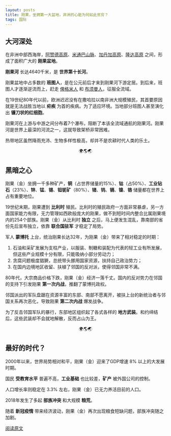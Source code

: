 ```yaml
---
layout: posts
title: 刚果，坐拥第一大盆地，非洲的心脏为何如此贫穷？
tags: 国际
---
```





## 大河深处

在非洲中部西海岸，<u>阿赞德高原</u>、<u>米通巴山脉</u>、<u>加丹加高原</u>、<u>隆达高原</u> 之间，形成了面积广大的 **刚果盆地**。

**刚果河** 长达4640千米，是 **世界第十长河**。

刚果盆地中占多数的 **班图人**，是在公元前后才来到刚果河下游定居。到后来，班图人才逐渐逆流而上，赶走 <u>俾格米人</u> 和 <u>布须曼人</u>，征服全流域。

在19世纪80年代以前，欧洲迟迟没有在撒哈拉以南非洲大规模殖民，其首要原因就是无法战胜当地以 **疟疾** 为首的疾病。为了适应环境。当地部分班图人甚至演化出 **镰刀状的红细胞**。

刚果河在上游与中游之间分布着7个瀑布，阻断了本该全流域通航的刚果河。刚果河是世界上最深的河流之一，这就导致架桥非常困难。

热带地区虽然降雨充沛、生物多样性极高，却并不是农耕时代人类的乐土。

<center>🌍🌎🌏</center>

## 黑暗之心

刚果（金）坐拥一千多种矿产，**铜**（占世界储量的15%）、**钴**（占50%）、**工业钻石**（23%）、**锌**、**锰**、**锡**、**钽铌矿**（80%）、**锗**、**钨**、**镉**、**镍**、**铬** 储量都在世界上占有重要地位。

19世纪末期，刚果遭到 **比利时** 殖民。比利时的殖民政府一方面非常暴虐，另一方面国家能力有限，无力管理如西欧般庞大的刚果，做不到短时间内整合比属刚果境内的254个部族。刚果（金）从比利时 **独立** 之后，马上便发生混乱，靠南部的省份先后宣布独立，依靠 **联合国驻军** 才稳定了局势。

军人 **蒙博托** 上台，统治刚果长达32年，为刚果（金）带来了相对稳定的时期：

1. 石油和采矿发展为支柱产业，以服装、制糖和装配为代表的轻工业有所发展，但这些产业规模十分有限，只能吸纳小部分劳动力；
2. 贪腐问题极度猖獗，总统带头挪用国家资源，扶持自己政治势力；
3. 在国内边境地区收留、扶植了邻国的反对派，使得邻国非常不满。

80年代，大宗商品价格下跌，刚果（金）经济一落千丈。国内的反对势力在邻国的支持下引发刚果 **第一次内战**，推翻了蒙博托政权。

邻国派出的军队盘踞在资源丰富的东部、南部不愿离开，被扶上台的新统治者与邻国关系再次恶化，导致刚果 **第二次内战** 爆发战争。

为了反击邻国军队的暴行，东部地区组织起了各式各样的 **地方武装**。和约缔结后，这些武装却不会就地解散，反而占山为王。

<center>🌍🌎🌏</center>

## 最好的时代？

2000年以来，世界局势相对和平，刚果（金）迎来了GDP增速 8% 以上的大发展时期。

国民 **受教育水平** 普遍不高，**工业基础** 也比较差，**矿产** 被外国公司的控制。

人口增长率则稳定在 3.3% 左右，刚果（金）已无力养活目前的人口。

2018年发生了多起 **部族冲突** 和大规模 **粮荒**。

随着 **新冠疫情** 带来经济波动，刚果（金）再次出现粮食短缺问题，部族冲突随之加剧。

[阅读原文](https://mp.weixin.qq.com/s/UNzoQmTNwLx-WKBhxgDPsg)

